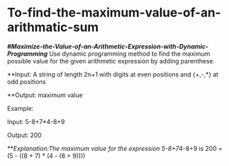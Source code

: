 # To-find-the-maximum-value-of-an-arithmatic-sum

***#Maximize-the-Value-of-an-Arithmetic-Expression-with-Dynamic-Programming***
Use dynamic programming method to find the maximum possible value for the given arithmetic expression by adding parenthese.

**Input:
A string of length 2n+1 with digits at even positions and {+,-,*} at odd positions

**Output:
maximum value

Example:

Input:
  5-8+7*4-8+9

Output:
  200

***Explanation:The maximum value for the expression 5-8+7*4-8+9 is 200 = (5 - ((8 + 7) * (4 - (8 + 9))))

